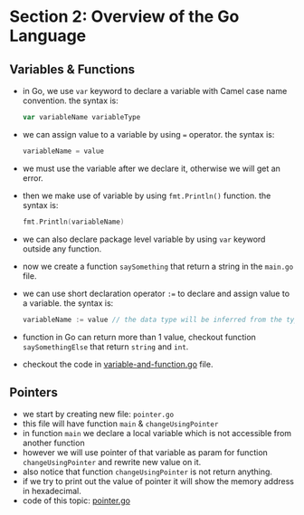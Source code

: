 # Section 2: Overview of the Go Language

## Variables & Functions

- in Go, we use `var` keyword to declare a variable with Camel case name convention. the syntax is:

  ```go
  var variableName variableType
  ```

- we can assign value to a variable by using `=` operator. the syntax is:

  ```go
  variableName = value
  ```

- we must use the variable after we declare it, otherwise we will get an error.
- then we make use of variable by using `fmt.Println()` function. the syntax is:

  ```go
  fmt.Println(variableName)
  ```

- we can also declare package level variable by using `var` keyword outside any function.
- now we create a function `saySomething` that return a string in the `main.go` file.
- we can use short declaration operator `:=` to declare and assign value to a variable. the syntax is:

  ```go
  variableName := value // the data type will be inferred from the type of value
  ```

- function in Go can return more than 1 value, checkout function `saySomethingElse` that return `string` and `int`.
- checkout the code in [variable-and-function.go](variable-and-function.go) file.

## Pointers

- we start by creating new file: `pointer.go`
- this file will have function `main` & `changeUsingPointer`
- in function `main` we declare a local variable which is not accessible from another function
- however we will use pointer of that variable as param for function `changeUsingPointer` and rewrite new value on it.
- also notice that function `changeUsingPointer` is not return anything.
- if we try to print out the value of pointer it will show the memory address in hexadecimal.
- code of this topic: [pointer.go](pointer.go)
